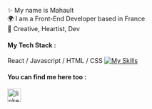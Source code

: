   

✨ My name is Mahault  
🌍 I am a Front-End Developer based in France  
💜 Creative, Heartist, Dev 

#### My Tech Stack :
React / Javascript / HTML / CSS
[![My Skills](https://skillicons.dev/icons?i=react,js,html,css)](https://skillicons.dev)  


#### You can find me here too :
[<img src='https://upload.wikimedia.org/wikipedia/commons/8/81/LinkedIn_icon.svg' alt='linkedin' height='30'>](https://www.linkedin.com/in/mahault-andria/)  

<!--
**mahaultA/mahaultA** is a ✨ _special_ ✨ repository because its `README.md` (this file) appears on your GitHub profile.

Here are some ideas to get you started:

- 🔭 I’m currently working on ...
- 🌱 I’m currently learning ...
- 👯 I’m looking to collaborate on ...
- 🤔 I’m looking for help with ...
- 💬 Ask me about ...
- 📫 How to reach me: ...
- 😄 Pronouns: ...
- ⚡ Fun fact: ...
-->
